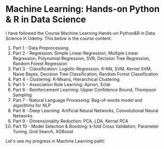 # Machine Learning: Hands-on Python & R in Data Science

I have followed the Course Machine Learning Hands-on Python&R in Data Science in Udemy. This below is the course content:

1. Part 1 - Data Preprocessing
2. Part 2 - Regression: Simple Linear Regression, Multiple Linear Regression, Polynomial Regression, SVR, Decision Tree Regression, Random Forest Regression
3. Part 3 - Classification: Logistic Regression, K-NN, SVM, Kernel SVM, Naive Bayes, Decision Tree Classification, Random Forest Classification
4. Part 4 - Clustering: K-Means, Hierarchical Clustering
5. Part 5 - Association Rule Learning: Apriori, Eclat
6. Part 6 - Reinforcement Learning: Upper Confidence Bound, Thompson Sampling
7. Part 7 - Natural Language Processing: Bag-of-words model and algorithms for NLP
8. Part 8 - Deep Learning: Artificial Neural Networks, Convolutional Neural Networks
9. Part 9 - Dimensionality Reduction: PCA, LDA, Kernel PCA
10. Part 10 - Model Selection & Boosting: k-fold Cross Validation, Parameter Tuning, Grid Search, XGBoost

Let's see my progress in Machine Learning path!
